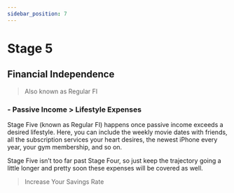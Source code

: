 ```yaml
---
sidebar_position: 7
---
```


# Stage 5

## Financial Independence

>Also known as Regular FI

### - Passive Income > Lifestyle Expenses 

Stage Five (known as Regular FI) happens once passive income exceeds a desired lifestyle. Here, you can include the weekly movie dates with friends, all the subscription services your heart desires, the newest iPhone every year, your gym membership, and so on.

Stage Five isn’t too far past Stage Four, so just keep the trajectory going a little longer and pretty soon these expenses will be covered as well.

>Increase Your Savings Rate